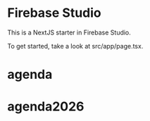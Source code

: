 # Firebase Studio

This is a NextJS starter in Firebase Studio.

To get started, take a look at src/app/page.tsx.
# agenda
# agenda2026
